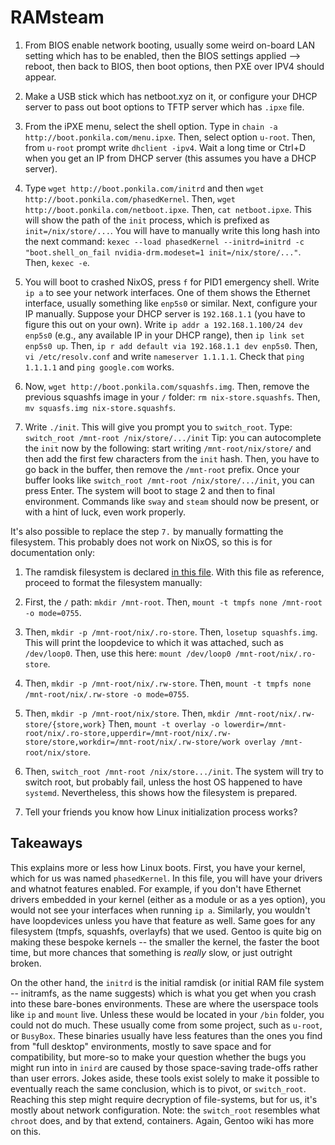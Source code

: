 
# RAMsteam

1. From BIOS enable network booting, usually some weird on-board LAN setting which has to be enabled, then the BIOS settings applied --> reboot, then back to BIOS, then boot options, then PXE over IPV4 should appear.

2. Make a USB stick which has netboot.xyz on it, or configure your DHCP server to pass out boot options to TFTP server which has `.ipxe` file.

3. From the iPXE menu, select the shell option. Type in `chain -a http://boot.ponkila.com/menu.ipxe`. Then, select option `u-root`. Then, from `u-root` prompt write `dhclient -ipv4`. Wait a long time or Ctrl+D when you get an IP from DHCP server (this assumes you have a DHCP server).

4. Type `wget http://boot.ponkila.com/initrd` and then `wget http://boot.ponkila.com/phasedKernel`. Then, `wget http://boot.ponkila.com/netboot.ipxe`. Then, `cat netboot.ipxe`. This will show the path of the `init` process, which is prefixed as `init=/nix/store/...`. You will have to manually write this long hash into the next command: `kexec --load phasedKernel --initrd=initrd -c "boot.shell_on_fail nvidia-drm.modeset=1 init=/nix/store/..."`. Then, `kexec -e`.

5. You will boot to crashed NixOS, press `f` for PID1 emergency shell. Write `ip a` to see your network interfaces. One of them shows the Ethernet interface, usually something like `enp5s0` or similar. Next, configure your IP manually. Suppose your DHCP server is `192.168.1.1` (you have to figure this out on your own). Write `ip addr a 192.168.1.100/24 dev enp5s0` (e.g., any available IP in your DHCP range), then `ip link set enp5s0 up`. Then, `ip r add default via 192.168.1.1 dev enp5s0`. Then, `vi /etc/resolv.conf` and write `nameserver 1.1.1.1`. Check that `ping 1.1.1.1` and `ping google.com` works.

6. Now, `wget http://boot.ponkila.com/squashfs.img`. Then, remove the previous squashfs image in your `/` folder: `rm nix-store.squashfs`. Then, `mv squasfs.img nix-store.squashfs`.

7. Write `./init`. This will give you prompt you to `switch_root`. Type: `switch_root /mnt-root /nix/store/.../init` Tip: you can autocomplete the `init` now by the following: start writing `/mnt-root/nix/store/` and then add the first few characters from the `init` hash. Then, you have to go back in the buffer, then remove the `/mnt-root` prefix. Once your buffer looks like `switch_root /mnt-root /nix/store/.../init`, you can press Enter. The system will boot to stage 2 and then to final environment. Commands like `sway` and `steam` should now be present, or with a hint of luck, even work properly.

It's also possible to replace the step `7.` by manually formatting the filesystem. This probably does not work on NixOS, so this is for documentation only:

1. The ramdisk filesystem is declared [in this file](https://github.com/jhvst/nix-config/blob/main/system/ramdisk.nix). With this file as reference, proceed to format the filesystem manually:

2. First, the `/` path: `mkdir /mnt-root`. Then, `mount -t tmpfs none /mnt-root -o mode=0755`.

3. Then, `mkdir -p /mnt-root/nix/.ro-store`. Then, `losetup squashfs.img`. This will print the loopdevice to which it was attached, such as `/dev/loop0`. Then, use this here: `mount /dev/loop0 /mnt-root/nix/.ro-store`.

4. Then, `mkdir -p /mnt-root/nix/.rw-store`. Then, `mount -t tmpfs none /mnt-root/nix/.rw-store -o mode=0755`.

5. Then, `mkdir -p /mnt-root/nix/store`. Then, `mkdir /mnt-root/nix/.rw-store/{store,work}` Then, `mount -t overlay -o lowerdir=/mnt-root/nix/.ro-store,upperdir=/mnt-root/nix/.rw-store/store,workdir=/mnt-root/nix/.rw-store/work overlay /mnt-root/nix/store`.

6. Then, `switch_root /mnt-root /nix/store.../init`. The system will try to switch root, but probably fail, unless the host OS happened to have `systemd`. Nevertheless, this shows how the filesystem is prepared.

7. Tell your friends you know how Linux initialization process works?

## Takeaways

This explains more or less how Linux boots. First, you have your kernel, which for us was named `phasedKernel`. In this file, you will have your drivers and whatnot features enabled. For example, if you don't have Ethernet drivers embedded in your kernel (either as a module or as a yes option), you would not see your interfaces when running `ip a`. Similarly, you wouldn't have loopdevices unless you have that feature as well. Same goes for any filesystem (tmpfs, squashfs, overlayfs) that we used. Gentoo is quite big on making these bespoke kernels -- the smaller the kernel, the faster the boot time, but more chances that something is _really_ slow, or just outright broken.

On the other hand, the `initrd` is the initial ramdisk (or initial RAM file system -- initramfs, as the name suggests) which is what you get when you crash into these bare-bones environments. These are where the userspace tools like `ip` and `mount` live. Unless these would be located in your `/bin` folder, you could not do much. These usually come from some project, such as `u-root`, or `BusyBox`. These binaries usually have less features than the ones you find from "full desktop" environments, mostly to save space and for compatibility, but more-so to make your question whether the bugs you might run into in `inird` are caused by those space-saving trade-offs rather than user errors. Jokes aside, these tools exist solely to make it possible to eventually reach the same conclusion, which is to pivot, or `switch_root`. Reaching this step might require decryption of file-systems, but for us, it's mostly about network configuration. Note: the `switch_root` resembles what `chroot` does, and by that extend, containers. Again, Gentoo wiki has more on this.

